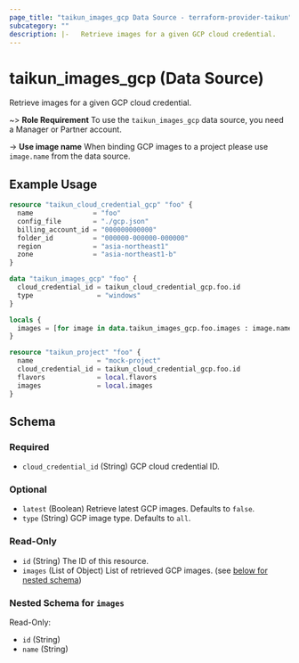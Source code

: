 ```yaml
---
page_title: "taikun_images_gcp Data Source - terraform-provider-taikun"
subcategory: ""
description: |-   Retrieve images for a given GCP cloud credential.
---
```


# taikun_images_gcp (Data Source)

Retrieve images for a given GCP cloud credential.

~> **Role Requirement** To use the `taikun_images_gcp` data source, you need a Manager or Partner account.

-> **Use image name** When binding GCP images to a project please use `image.name` from the data source.

## Example Usage

```terraform
resource "taikun_cloud_credential_gcp" "foo" {
  name               = "foo"
  config_file        = "./gcp.json"
  billing_account_id = "000000000000"
  folder_id          = "000000-000000-000000"
  region             = "asia-northeast1"
  zone               = "asia-northeast1-b"
}

data "taikun_images_gcp" "foo" {
  cloud_credential_id = taikun_cloud_credential_gcp.foo.id
  type                = "windows"
}

locals {
  images = [for image in data.taikun_images_gcp.foo.images : image.name] // GCP uses image names, not image ids.
}

resource "taikun_project" "foo" {
  name                = "mock-project"
  cloud_credential_id = taikun_cloud_credential_gcp.foo.id
  flavors             = local.flavors
  images              = local.images
}
```

<!-- schema generated by tfplugindocs -->
## Schema

### Required

- `cloud_credential_id` (String) GCP cloud credential ID.

### Optional

- `latest` (Boolean) Retrieve latest GCP images. Defaults to `false`.
- `type` (String) GCP image type. Defaults to `all`.

### Read-Only

- `id` (String) The ID of this resource.
- `images` (List of Object) List of retrieved GCP images. (see [below for nested schema](#nestedatt--images))

<a id="nestedatt--images"></a>
### Nested Schema for `images`

Read-Only:

- `id` (String)
- `name` (String)


